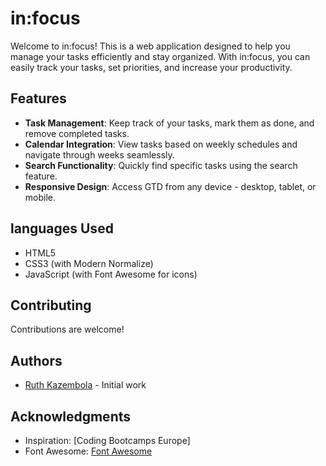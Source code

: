 # in:focus

Welcome to in:focus! This is a web application designed to help you manage your tasks efficiently and stay organized. With in:focus, you can easily track your tasks, set priorities, and increase your productivity.

## Features

- **Task Management**: Keep track of your tasks, mark them as done, and remove completed tasks.
- **Calendar Integration**: View tasks based on weekly schedules and navigate through weeks seamlessly.
- **Search Functionality**: Quickly find specific tasks using the search feature.
- **Responsive Design**: Access GTD from any device - desktop, tablet, or mobile.

## languages Used

- HTML5
- CSS3 (with Modern Normalize)
- JavaScript (with Font Awesome for icons)

## Contributing

Contributions are welcome!

## Authors

- [Ruth Kazembola](https://github.com/Ruth-Kaz) - Initial work

## Acknowledgments

- Inspiration: [Coding Bootcamps Europe]
- Font Awesome: [Font Awesome](https://fontawesome.com/)
